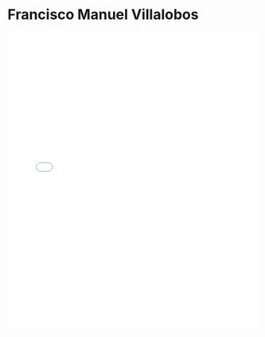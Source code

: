 # Francisco Manuel Villalobos

<MDXLayout>
  <embed src="/assets/files/Francisco%20Manuel%20Villalobos%20Paez-11a46e922d8ae2db98122d6c6aa7647b.pdf" type="application/pdf" width="100%" height="600px" />
</MDXLayout>